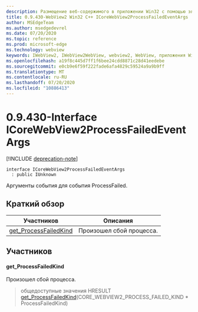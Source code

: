 ```yaml
---
description: Размещение веб-содержимого в приложении Win32 с помощью элемента управления Microsoft Edge WebView2
title: 0.9.430-WebView2 Win32 C++ ICoreWebView2ProcessFailedEventArgs
author: MSEdgeTeam
ms.author: msedgedevrel
ms.date: 07/20/2020
ms.topic: reference
ms.prod: microsoft-edge
ms.technology: webview
keywords: IWebView2, IWebView2WebView, webview2, WebView, приложения Win32, Win32, EDGE, ICoreWebView2, ICoreWebView2Host, элемент управления "веб-браузер", HTML Edge
ms.openlocfilehash: a19f8c445d7ff1f6bee24cdd8871c28d41eedebe
ms.sourcegitcommit: e0cb9e6f59f222fade6afa4829c59524a9a9b9ff
ms.translationtype: MT
ms.contentlocale: ru-RU
ms.lasthandoff: 07/20/2020
ms.locfileid: "10886413"
---
```

# 0.9.430-Interface ICoreWebView2ProcessFailedEventArgs 

[!INCLUDE [deprecation-note](../../includes/deprecation-note.md)]

```
interface ICoreWebView2ProcessFailedEventArgs
  : public IUnknown
```

Аргументы события для события ProcessFailed.

## Краткий обзор

 Участников                        | Описания
--------------------------------|---------------------------------------------
[get_ProcessFailedKind](#get_processfailedkind) | Произошел сбой процесса.

## Участников

#### get_ProcessFailedKind 

Произошел сбой процесса.

> общедоступные значения HRESULT [get_ProcessFailedKind](#get_processfailedkind)(CORE_WEBVIEW2_PROCESS_FAILED_KIND * ProcessFailedKind)

